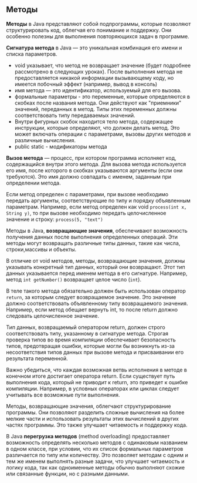 ## Методы

**Методы** в Java представляют собой подпрограммы, которые позволяют структурировать код, облегчая его понимание и поддержку. 
Они особенно полезны для выполнения повторяющихся задач в программе.

**Сигнатура метода** в Java — это уникальная комбинация его имени и списка параметров.

- void указывает, что метод не возвращает значение (будет подробнее рассмотрено в следующих уроках). После выполнения метода не предоставляется никакой информации вызывающему коду, но имеется побочный эффект (например, вывод в консоль)
- имя метода — это идентификатор, используемый для его вызова. 
- формальные параметры - это переменные, которые определяются в скобках после названия метода. 
  Они действуют как "приемники" значений, переданных в метод. Типы этих переменных должны соответствовать типу передаваемых значений. 
- Внутри фигурных скобок находится тело метода, содержащее инструкции, которые определяют, что должен делать метод.
  Это может включать операции с параметрами, вызовы других методов и различные вычисления.
- public static - модификаторы метода

**Вызов метода** — процесс, при котором программа исполняет код, содержащийся внутри этого метода.
Для вызова метода используется его имя, после которого в скобках указываются аргументы (если они требуются).
Это имя должно совпадать с именем, заданным при определении метода.

Если метод определен с параметрами, при вызове необходимо передать аргументы, соответствующие по типу и порядку объявленным параметрам.
Например, если метод определен как void ```process(int x, String y)```, то при вызове необходимо передать целочисленное значение и строку:
```process(5, "text")```

Методы в Java, **возвращающие значения**, обеспечивают возможность получения данных после выполнения определенных операций.
Эти методы могут возвращать различные типы данных, такие как числа, строки,массивы и объекты.

В отличие от void методов, методы, возвращающие значения, должны указывать конкретный тип данных, который они возвращают.
Этот тип данных указывается перед именем метода в его сигнатуре. Например, метод ```int getNumber()``` возвращает целое число (```int```).

В теле такого метода обязательно должен быть использован оператор ```return```, за которым следует возвращаемое значение.
Это значение должно соответствовать объявленному типу возвращаемого значения.
Например, если метод обещает вернуть int, то после return должно следовать целочисленное значение.

Тип данных, возвращаемый оператором return, должен строго соответствовать типу, указанному в сигнатуре метода.
Строгая проверка типов во время компиляции обеспечивает безопасность типов, предотвращая ошибки, которые могли бы возникнуть 
из-за несоответствия типов данных при вызове метода и присваивании его результата переменной.

Важно убедиться, что каждая возможная ветвь исполнения в методе в конечном итоге достигает оператора return.
Если существует путь выполнения кода, который не приводит к return, это приведет к ошибке компиляции.
Например, в условных операторах или циклах следует учитывать все возможные пути выполнения.

Методы, возвращающие значения, облегчают структурирование программы.
Они позволяют разделить сложные вычисления на более мелкие части и использовать результаты этих вычислений в других частях программы.
Это также улучшает читаемость и поддержку кода.

В Java **перегрузка методов** (method overloading) предоставляет возможность определять несколько методов с одинаковым названием в одном классе,
при условии, что их список формальных параметров различается по типу или количеству. Это позволяет методам с одним и тем же именем выполнять
разные задачи, что улучшает читаемость и логику кода, так как одноименные методы обычно выполняют схожие или связанные функции, но с разными данными.
